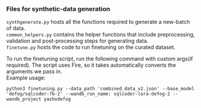 

### Files for synthetic-data generation

```synthgenerate.py``` hosts all the functions required to generate a new-batch of data.  
```common_helpers.py``` contains the helper functions that include preprocessing, validation and post-processing steps for generating data.   
```finetune.py``` hosts the code to run finetuning on the curated dataset.  


To run the finetuning script, run the following command with custom args(if required). The script uses Fire, so it takes automatically converts the arguments we pass in.   
Example usage:  
```
python3 finetuning.py --data_path 'combined_data_v2.json' --base_model 'defog/sqlcoder-7b-2' --wandb_run_name: sqlcoder-lora-defog-2 --wandb_project yashxdefog
```


